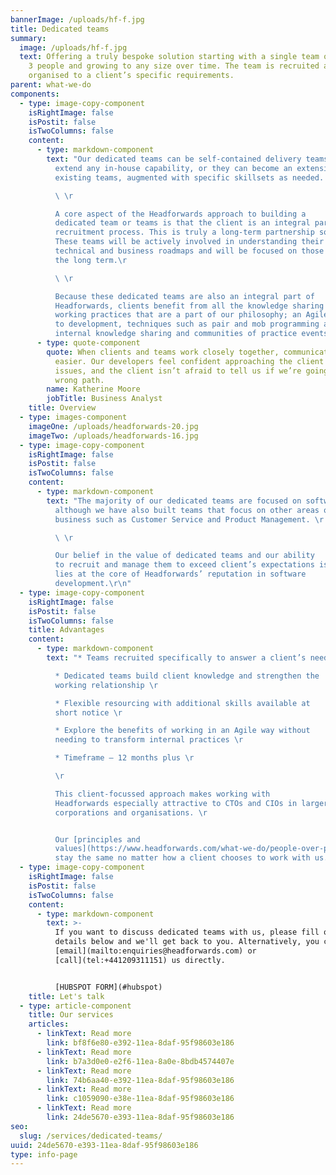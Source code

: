 ```yaml
---
bannerImage: /uploads/hf-f.jpg
title: Dedicated teams
summary:
  image: /uploads/hf-f.jpg
  text: Offering a truly bespoke solution starting with a single team of at least
    3 people and growing to any size over time. The team is recruited and
    organised to a client’s specific requirements.
parent: what-we-do
components:
  - type: image-copy-component
    isRightImage: false
    isPostit: false
    isTwoColumns: false
    content:
      - type: markdown-component
        text: "Our dedicated teams can be self-contained delivery teams that provide or
          extend any in-house capability, or they can become an extension of
          existing teams, augmented with specific skillsets as needed. \r

          \ \r

          A core aspect of the Headforwards approach to building a
          dedicated team or teams is that the client is an integral part of the
          recruitment process. This is truly a long-term partnership solution.
          These teams will be actively involved in understanding their clients
          technical and business roadmaps and will be focused on those goals for
          the long term.\r

          \ \r

          Because these dedicated teams are also an integral part of
          Headforwards, clients benefit from all the knowledge sharing and
          working practices that are a part of our philosophy; an Agile approach
          to development, techniques such as pair and mob programming and our
          internal knowledge sharing and communities of practice events.\r"
      - type: quote-component
        quote: When clients and teams work closely together, communication becomes much
          easier. Our developers feel confident approaching the client with
          issues, and the client isn’t afraid to tell us if we’re going down the
          wrong path.
        name: Katherine Moore
        jobTitle: Business Analyst
    title: Overview
  - type: images-component
    imageOne: /uploads/headforwards-20.jpg
    imageTwo: /uploads/headforwards-16.jpg
  - type: image-copy-component
    isRightImage: false
    isPostit: false
    isTwoColumns: false
    content:
      - type: markdown-component
        text: "The majority of our dedicated teams are focused on software development
          although we have also built teams that focus on other areas of
          business such as Customer Service and Product Management. \r

          \ \r

          Our belief in the value of dedicated teams and our ability
          to recruit and manage them to exceed client’s expectations is what
          lies at the core of Headforwards’ reputation in software
          development.\r\n"
  - type: image-copy-component
    isRightImage: false
    isPostit: false
    isTwoColumns: false
    title: Advantages
    content:
      - type: markdown-component
        text: "* Teams recruited specifically to answer a client’s needs \r

          * Dedicated teams build client knowledge and strengthen the
          working relationship \r

          * Flexible resourcing with additional skills available at
          short notice \r

          * Explore the benefits of working in an Agile way without
          needing to transform internal practices \r

          * Timeframe – 12 months plus \r

          \r

          This client-focussed approach makes working with
          Headforwards especially attractive to CTOs and CIOs in larger
          corporations and organisations. \r


          Our [principles and
          values](https://www.headforwards.com/what-we-do/people-over-process/)
          stay the same no matter how a client chooses to work with us. "
  - type: image-copy-component
    isRightImage: false
    isPostit: false
    isTwoColumns: false
    content:
      - type: markdown-component
        text: >-
          If you want to discuss dedicated teams with us, please fill out your
          details below and we'll get back to you. Alternatively, you can
          [email](mailto:enquiries@headforwards.com) or
          [call](tel:+441209311151) us directly.


          [HUBSPOT FORM](#hubspot)
    title: Let's talk
  - type: article-component
    title: Our services
    articles:
      - linkText: Read more
        link: bf8f6e80-e392-11ea-8daf-95f98603e186
      - linkText: Read more
        link: b7a3d0e0-e2f6-11ea-8a0e-8bdb4574407e
      - linkText: Read more
        link: 74b6aa40-e392-11ea-8daf-95f98603e186
      - linkText: Read more
        link: c1059090-e38e-11ea-8daf-95f98603e186
      - linkText: Read more
        link: 24de5670-e393-11ea-8daf-95f98603e186
seo:
  slug: /services/dedicated-teams/
uuid: 24de5670-e393-11ea-8daf-95f98603e186
type: info-page
---
```

